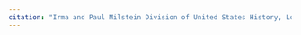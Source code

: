 ```yaml
---
citation: "Irma and Paul Milstein Division of United States History, Local History and Genealogy, The New York Public Library. \"Hempstead Railroad Depot. Hempstead, Hempstead\" The New York Public Library Digital Collections. 1890 - 1930. https://digitalcollections.nypl.org/items/f6b04530-6173-013c-53e4-0242ac110002."
---
```



